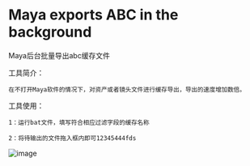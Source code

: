 # Maya exports ABC in the background

Maya后台批量导出abc缓存文件

工具简介：

    在不打开Maya软件的情况下，对资产或者镜头文件进行缓存导出，导出的速度增加数倍。

工具使用：

    1：运行bat文件，填写符合相应过滤字段的缓存名称
    
    2：将待输出的文件拖入框内即可12345444fds

![image](https://github.com/WangTianX/MayabatchExportAbc/blob/master/image/MayaExport.png)
